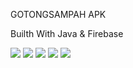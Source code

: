 GOTONGSAMPAH APK

Builth With 
Java & Firebase

![](screenshoots/1.jpg)
![](screenshoots/2.jpg)
![](screenshoots/3.jpg)
![](screenshoots/4.jpg)
![](screenshoots/5.jpg)
